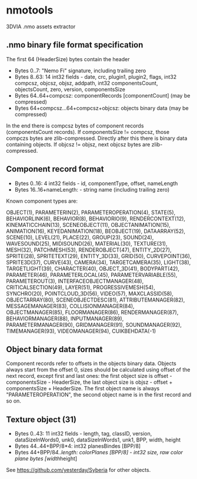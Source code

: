 nmotools
========

3DVIA .nmo assets extractor

.nmo binary file format specification
-------------------------------------

The first 64 (HeaderSize) bytes contain the header

* Bytes 0..7: "Nemo Fi" signature, including trailing zero
* Bytes 8..63: 14 int32 fields - date, crc, plugin1, plugin2, flags, int32 compcsz, objcsz, objsz, addpath, int32 componentsCount, objectsCount, zero, version, componentsSize
* Bytes 64..64+compcsz: componentRecords [componentCount] (may be compressed)
* Bytes 64+compcsz...64+compcsz+objcsz: objects binary data (may be compressed)

In the end there is compcsz bytes of component records (componentsCount records). If componentsSize != compcsz, those compczs bytes are zlib-compressed.
Directly after this there is binary data containing objects. If objcsz != objsz, next objcsz bytes are zlib-compressed.

Component record format
-----------------------

* Bytes 0..16: 4 int32 fields - id, componentType, offset, nameLength
* Bytes 16..16+nameLength: - string name (including trailing zero)

Known component types are:

OBJECT(1), PARAMETERIN(2), PARAMETEROPERATION(4), STATE(5),
BEHAVIORLINK(6), BEHAVIOR(8), BEHAVIORIO(9), RENDERCONTEXT(12),
KINEMATICCHAIN(13), SCENEOBJECT(11), OBJECTANIMATION(15), ANIMATION(16),
KEYEDANIMATION(18), BEOBJECT(19), DATAARRAY(52), SCENE(10), LEVEL(21),
PLACE(22), GROUP(23), SOUND(24), WAVESOUND(25), MIDISOUND(26),
MATERIAL(30), TEXTURE(31), MESH(32), PATCHMESH(53), RENDEROBJECT(47),
ENTITY_2D(27), SPRITE(28), SPRITETEXT(29), ENTITY_3D(33), GRID(50),
CURVEPOINT(36), SPRITE3D(37), CURVE(43), CAMERA(34), TARGETCAMERA(35),
LIGHT(38), TARGETLIGHT(39), CHARACTER(40), OBJECT_3D(41), BODYPART(42),
PARAMETER(46), PARAMETERLOCAL(45), PARAMETERVARIABLE(55), PARAMETEROUT(3),
INTERFACEOBJECTMANAGER(48), CRITICALSECTION(49), LAYER(51), PROGRESSIVEMESH(54),
SYNCHRO(20), POINTCLOUD_3D(56), VIDEO(57), MAXCLASSID(58),
OBJECTARRAY(80), SCENEOBJECTDESC(81), ATTRIBUTEMANAGER(82), MESSAGEMANAGER(83),
COLLISIONMANAGER(84), OBJECTMANAGER(85), FLOORMANAGER(86), RENDERMANAGER(87),
BEHAVIORMANAGER(88), INPUTMANAGER(89), PARAMETERMANAGER(90), GRIDMANAGER(91),
SOUNDMANAGER(92), TIMEMANAGER(93), VIDEOMANAGER(94), CUIKBEHDATA(-1)

Object binary data format
-------------------------
Component records refer to offsets in the objects binary data. Objects always start from the offset 0, sizes should be calculated
using offset of the next record, except first and last ones: the first object size is offset - componentsSize - HeaderSize,
the last object size is objsz - offset + componentsSize + HeaderSize. The first object name is always "PARAMETEROPERATION",
the second object name is in the first record and so on.

Texture object (31)
-------------------

* Bytes 0..43: 11 int32 fields - length, tag, classID, version, dataSizeInWords0, unk0, dataSizeInWords1, unk1, BPP, width, height
* Bytes 44..44+BPP/8*4: int32 planesBindes [BPP/8]
* Bytes 44+BPP/8*4..length: colorPlanes [BPP/8] - int32 size, raw color plane bytes [width*height]

See https://github.com/yesterday/Syberia for other objects.


